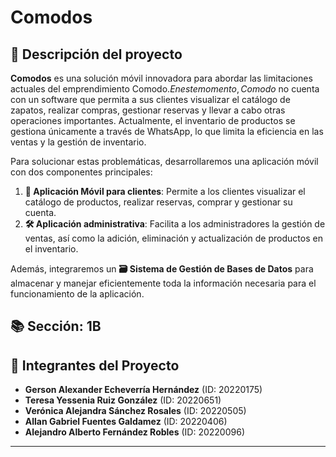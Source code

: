 # Comodos 

## 📜 Descripción del proyecto

**Comodos** es una solución móvil innovadora para abordar las limitaciones actuales del emprendimiento Comodo$. En este momento, Comodo$ no cuenta con un software que permita a sus clientes visualizar el catálogo de zapatos, realizar compras, gestionar reservas y llevar a cabo otras operaciones importantes. Actualmente, el inventario de productos se gestiona únicamente a través de WhatsApp, lo que limita la eficiencia en las ventas y la gestión de inventario.

Para solucionar estas problemáticas, desarrollaremos una aplicación móvil con dos componentes principales:

1. **📱 Aplicación Móvil para clientes**: Permite a los clientes visualizar el catálogo de productos, realizar reservas, comprar y gestionar su cuenta.
2. **🛠️ Aplicación administrativa**: Facilita a los administradores la gestión de ventas, así como la adición, eliminación y actualización de productos en el inventario.

Además, integraremos un **🗃️ Sistema de Gestión de Bases de Datos** para almacenar y manejar eficientemente toda la información necesaria para el funcionamiento de la aplicación.

## 📚 Sección: 1B

## 👥 Integrantes del Proyecto

- **Gerson Alexander Echeverría Hernández** (ID: 20220175)
- **Teresa Yessenia Ruiz González** (ID: 20220651)
- **Verónica Alejandra Sánchez Rosales** (ID: 20220505)
- **Allan Gabriel Fuentes Galdamez** (ID: 20220406)
- **Alejandro Alberto Fernández Robles** (ID: 20220096)

---
